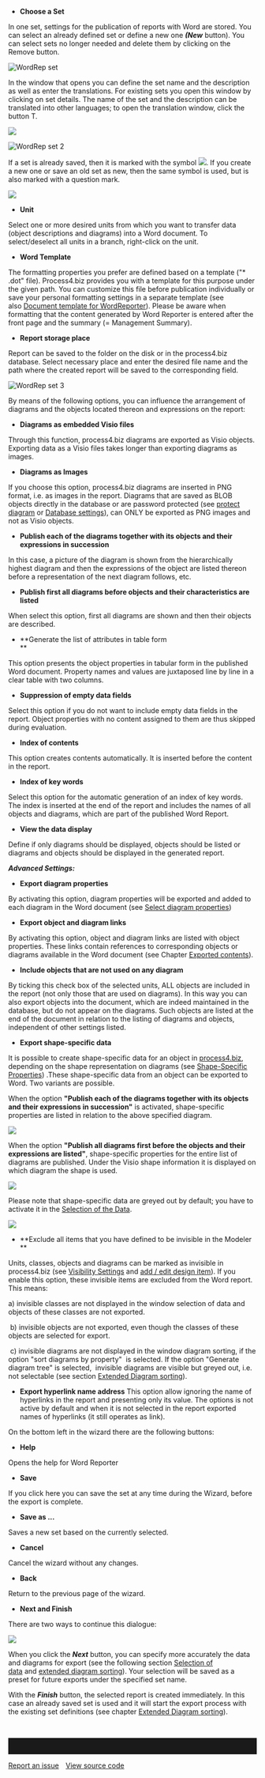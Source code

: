 -   **Choose a Set**

In one set, settings for the publication of reports with Word are
stored. You can select an already defined set or define a new
one ***(New*** button). You can select sets no longer needed and delete
them by clicking on the Remove button. 

![WordRep set](//images.ctfassets.net/6mz8d8cle1nl/1EDXWQmIQcVhXN4VRGmLFO/ec76509f0454ae8d996196311fa4a550/WordRep_set.png)

In the window that opens you can define the set name and the description
as well as enter the translations. For existing sets you open this
window by clicking on set details. The name of the set and the
description can be translated into other languages; to open the
translation window, click the button T. 

![](//images.ctfassets.net/utx1h0gfm1om/18ciDWhDNSeIk6KCAuOAIK/69aae69ccaae5285a6acfa1c1b0d4157/328986.png)

![WordRep set 2](//images.ctfassets.net/6mz8d8cle1nl/5MEuNewuoUIfa5En4yHtvo/5ff4267ca61890705bf45d00ab692c86/WordRep_set_2.png)

If a set is already saved, then it is marked with the
symbol ![](//images.ctfassets.net/utx1h0gfm1om/2E3aKO9z7aYSAO4oOoAkyc/25e0c7a93b4489271db249bf4c0e8ba6/328567.png). If
you create a new one or save an old set as new, then the same symbol is
used, but is also marked with a question mark. 

![](//images.ctfassets.net/utx1h0gfm1om/1QVczhPLioc2Q6Ccg4KWWY/d5e29036133a2f2223e1145e975c16e0/328974.png)

-   **Unit**

Select one or more desired units from which you want to transfer data
(object descriptions and diagrams) into a Word document. To
select/deselect all units in a branch, right-click on the unit.

-   **Word Template**

The formatting properties you prefer are defined based on a template
("\* .dot" file). Process4.biz provides you with a template for this
purpose under the given path. You can customize this file before
publication individually or save your personal formatting settings in a
separate template (see also [Document template for
WordReporter](document-template-for-wordreporter)). Please be aware when
formatting that the content generated by Word Reporter is entered after
the front page and the summary (= Management Summary).

-   **Report storage place**

Report can be saved to the folder on the disk or in the process4.biz database. Select necessary place  and enter the desired file name and the path where the created report will be saved to the corresponding field. 

![WordRep set 3](//images.ctfassets.net/6mz8d8cle1nl/4TYki2J3fFFGnWxphMi7R/9878199d80387584eb5d605ddc1af9bc/WordRep_set_3.png)

By means of the following options, you can influence the arrangement of
diagrams and the objects located thereon and expressions on the report:

-   **Diagrams as embedded Visio files**

Through this function, process4.biz diagrams are exported as Visio
objects. Exporting data as a Visio files takes longer than exporting
diagrams as images.

-   **Diagrams as Images**

If you choose this option, process4.biz diagrams are inserted in PNG
format, i.e. as images in the report. Diagrams that are saved as BLOB
objects directly in the database or are password protected (see [protect diagram](diagram) or [Database settings](database-settings)), can ONLY
be exported as PNG images and not as Visio objects.

-   **Publish each of the diagrams together with its objects and their
    expressions in succession**

In this case, a picture of the diagram is shown from the hierarchically
highest diagram and then the expressions of the object are listed
thereon before a representation of the next diagram follows, etc.

-   **Publish first all diagrams before objects and their
    characteristics are listed**

When select this option, first all diagrams are shown and then their
objects are described.

-   **Generate the list of attributes in table form  
    **

This option presents the object properties in tabular form in the
published Word document. Property names and values are juxtaposed line
by line in a clear table with two columns.

-   **Suppression of empty data fields**

Select this option if you do not want to include empty data fields in
the report. Object properties with no content assigned to them are thus
skipped during evaluation.

-   **Index of contents**

This option creates contents automatically. It is inserted before the
content in the report.

-   **Index of key words**

Select this option for the automatic generation of an index of key
words. The index is inserted at the end of the report and includes the
names of all objects and diagrams, which are part of the published Word
Report.

-   **View the data display**

Define if only diagrams should be displayed, objects should be listed or
diagrams and objects should be displayed in the generated report.

***Advanced Settings:***

-   **Export diagram properties**

By activating this option, diagram properties will be exported and added
to each diagram in the Word document (see [Select diagram
properties](selecting-diagram-properties))

-   **Export object and diagram links**

By activating this option, object and diagram links are listed with
object properties. These links contain references to corresponding
objects or diagrams available in the Word document (see
Chapter [Exported contents](exported-contents)).

-   **Include objects that are not used on any diagram**

By ticking this check box of the selected units, ALL objects are
included in the report (not only those that are used on diagrams). In
this way you can also export objects into the document, which are indeed
maintained in the database, but do not appear on the diagrams. Such
objects are listed at the end of the document in relation to the listing
of diagrams and objects, independent of other settings listed.

-   **Export shape-specific data**

It is possible to create shape-specific data for an object in
[process4.biz](http://process4.biz), depending on the shape
representation on diagrams (see [Shape-Specific
Properties](shape-specific-properties)) .These shape-specific data from
an object can be exported to Word. Two variants are possible. 

  
When the option **"Publish each of the diagrams together with its
objects and their expressions in succession"** is activated,
shape-specific properties are listed in relation to the above specified
diagram. 

![](//images.ctfassets.net/utx1h0gfm1om/5CQQfXYube2C88MwGoCe2G/4ae123a5f27f75391998bcd8f8623857/328576.png)

When the option **"Publish all diagrams first before the objects and
their expressions are listed"**, shape-specific properties for the
entire list of diagrams are published. Under the Visio shape information
it is displayed on which diagram the shape is used. 

![](//images.ctfassets.net/utx1h0gfm1om/69PYhtAcakWCMEe2iO0kkQ/d5a7d2b39d62d44c41aee7a8dfbb6f78/328577.png)

Please note that shape-specific data are greyed out by default; you have
to activate it in the [Selection of the Data](selecting-the-data).

![](//images.ctfassets.net/utx1h0gfm1om/7ch0F9qQFiKIqScgwi8c6a/b4820e7a88fe6bf8a8cefc948fbc36ae/328578.png)

-   **Exclude all items that you have defined to be invisible in the
    Modeler  
    **

Units, classes, objects and diagrams can be marked as invisible in
process4.biz (see [Visibility Settings](visibility-settings) and [add /
edit design item](repository)). If you enable this option, these
invisible items are excluded from the Word report. This means: 

a) invisible classes are not displayed in the window selection of data
and objects of these classes are not exported. 

 b) invisible objects are not exported, even though the classes of these
objects are selected for export. 

 c) invisible diagrams are not displayed in the window diagram sorting,
if the option "sort diagrams by property"  is selected. If the option
"Generate diagram tree" is selected,  invisible diagrams are visible but
greyed out, i.e. not selectable (see section [Extended Diagram
sorting](extended-diagram-sorting)). 

  
-	**Export hyperlink name address** 
This option allow ignoring the name of hyperlinks in the report and presenting only its value. The options is not active by default and when it is not selected in the report exported names of hyperlinks (it still operates as link).   


On the bottom left in the wizard there are the following buttons:

-   **Help**

Opens the help for Word Reporter

-   **Save**

If you click here you can save the set at any time during the Wizard,
before the export is complete.

-   **Save as ...**

Saves a new set based on the currently selected.

-   **Cancel**

Cancel the wizard without any changes.

-   **Back**

Return to the previous page of the wizard.

-   **Next and Finish**

There are two ways to continue this dialogue:

![](//images.ctfassets.net/utx1h0gfm1om/4ISwfNSNYAuoEgQyWSaI2E/64691a22306a1553e9e4766a4c6eb7f2/328976.png)

When you click the ***Next*** button, you can specify more accurately
the data and diagrams for export (see the following section [Selection
of data](selecting-the-data) and [extended diagram
sorting](extended-diagram-sorting)). Your selection will be saved as a
preset for future exports under the specified set name.

With the ***Finish*** button, the selected report is created
immediately. In this case an already saved set is used and it will start
the export process with the existing set definitions (see
chapter [Extended Diagram sorting](extended-diagram-sorting)).

 

<hr style="padding-top:2rem" />
<a href="https://github.com/process4/docs/issues" target="_blank" class="bgw btn btn-primary btn-lg shadow-sm">Report an issue</a>
<a href="https://github.com/process4/docs" target="_blank" class="bgw btn btn-primary btn-lg shadow-sm" style="margin-left:10px;">View source code</a>